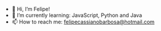 - 👋 Hi, I’m Felipe!
- 🌱 I’m currently learning: JavaScript, Python and Java
- 📫 How to reach me: felipecassianobarbosa@hotmail.com
<!---
Shinzou27/Shinzou27 is a ✨ special ✨ repository because its `README.md` (this file) appears on your GitHub profile.
You can click the Preview link to take a look at your changes.
--->
